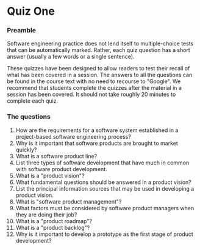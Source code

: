 # Quiz One


### Preamble

Software engineering practice does not lend itself to multiple-choice tests that can be automatically marked. 
Rather, each quiz question has a short answer (usually a few words or a single sentence).

These quizzes have been designed to allow readers to test their recall of what has been covered in a session. 
The answers to all the questions can be found in the course text with no need to recourse to "Google".
We recommend that students complete the quizzes after the material in a session has been covered. 
It should not take roughly 20 minutes to complete each quiz. 

### The questions

1.	How are the requirements for a software system established in a project-based software engineering process?
2.	Why is it important that software products are brought to market quickly?
3.	What is a software product line?
4.	List three types of software development that have much in common with software product development.
5.	What is a "product vision"?
6.	What fundamental questions should be answered in a product vision?
7.	List the principal information sources that may be used in developing a product vision.
8.	What is "software product management"?
9.	What factors must be considered by software product managers when they are doing their job?
10.	What is a "product roadmap"?
11.	What is a "product backlog"?
12.	Why is it important to develop a prototype as the first stage of product development?

 

